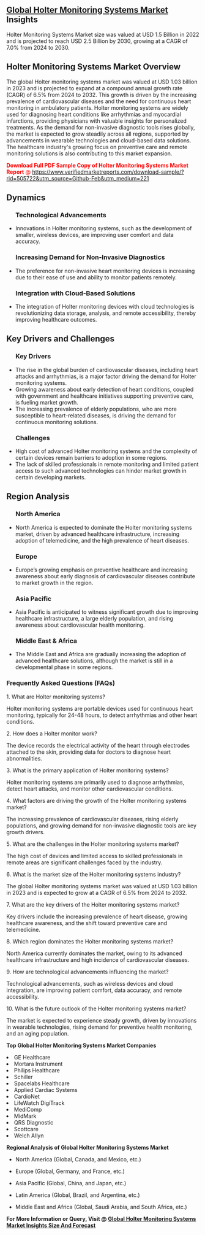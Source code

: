 <h2><a href="https://www.verifiedmarketreports.com/download-sample/?rid=505722&amp;utm_source=Github&amp;utm_medium=221" target="_blank">Global Holter Monitoring Systems Market</a> Insights</h2><p>Holter Monitoring Systems Market size was valued at USD 1.5 Billion in 2022 and is projected to reach USD 2.5 Billion by 2030, growing at a CAGR of 7.0% from 2024 to 2030.</p><p> <h2>Holter Monitoring Systems Market Overview</h2> <p>The global Holter monitoring systems market was valued at USD 1.03 billion in 2023 and is projected to expand at a compound annual growth rate (CAGR) of 6.5% from 2024 to 2032. This growth is driven by the increasing prevalence of cardiovascular diseases and the need for continuous heart monitoring in ambulatory patients. Holter monitoring systems are widely used for diagnosing heart conditions like arrhythmias and myocardial infarctions, providing physicians with valuable insights for personalized treatments. As the demand for non-invasive diagnostic tools rises globally, the market is expected to grow steadily across all regions, supported by advancements in wearable technologies and cloud-based data solutions. The healthcare industry's growing focus on preventive care and remote monitoring solutions is also contributing to this market expansion.</p> <p><p><span class=""><span style="color: #ff0000;"><strong>Download Full PDF Sample Copy of Holter Monitoring Systems Market Report</strong> @ </span><a href="https://www.verifiedmarketreports.com/download-sample/?rid=505722&amp;utm_source=Github-Feb&amp;utm_medium=221" target="_blank">https://www.verifiedmarketreports.com/download-sample/?rid=505722&amp;utm_source=Github-Feb&amp;utm_medium=221</a></span></p></p> <h2>Dynamics</h2> <ul> <h3>Technological Advancements</h3> <li>Innovations in Holter monitoring systems, such as the development of smaller, wireless devices, are improving user comfort and data accuracy.</li> <h3>Increasing Demand for Non-Invasive Diagnostics</h3> <li>The preference for non-invasive heart monitoring devices is increasing due to their ease of use and ability to monitor patients remotely.</li> <h3>Integration with Cloud-Based Solutions</h3> <li>The integration of Holter monitoring devices with cloud technologies is revolutionizing data storage, analysis, and remote accessibility, thereby improving healthcare outcomes.</li> </ul> <h2>Key Drivers and Challenges</h2> <ul> <h3>Key Drivers</h3> <li>The rise in the global burden of cardiovascular diseases, including heart attacks and arrhythmias, is a major factor driving the demand for Holter monitoring systems.</li> <li>Growing awareness about early detection of heart conditions, coupled with government and healthcare initiatives supporting preventive care, is fueling market growth.</li> <li>The increasing prevalence of elderly populations, who are more susceptible to heart-related diseases, is driving the demand for continuous monitoring solutions.</li> <h3>Challenges</h3> <li>High cost of advanced Holter monitoring systems and the complexity of certain devices remain barriers to adoption in some regions.</li> <li>The lack of skilled professionals in remote monitoring and limited patient access to such advanced technologies can hinder market growth in certain developing markets.</li> </ul> <h2>Region Analysis</h2> <ul> <h3>North America</h3> <li>North America is expected to dominate the Holter monitoring systems market, driven by advanced healthcare infrastructure, increasing adoption of telemedicine, and the high prevalence of heart diseases.</li> <h3>Europe</h3> <li>Europe’s growing emphasis on preventive healthcare and increasing awareness about early diagnosis of cardiovascular diseases contribute to market growth in the region.</li> <h3>Asia Pacific</h3> <li>Asia Pacific is anticipated to witness significant growth due to improving healthcare infrastructure, a large elderly population, and rising awareness about cardiovascular health monitoring.</li> <h3>Middle East & Africa</h3> <li>The Middle East and Africa are gradually increasing the adoption of advanced healthcare solutions, although the market is still in a developmental phase in some regions.</li> </ul> <h3>Frequently Asked Questions (FAQs)</h3> <p>1. What are Holter monitoring systems?</p> <p>Holter monitoring systems are portable devices used for continuous heart monitoring, typically for 24-48 hours, to detect arrhythmias and other heart conditions.</p> <p>2. How does a Holter monitor work?</p> <p>The device records the electrical activity of the heart through electrodes attached to the skin, providing data for doctors to diagnose heart abnormalities.</p> <p>3. What is the primary application of Holter monitoring systems?</p> <p>Holter monitoring systems are primarily used to diagnose arrhythmias, detect heart attacks, and monitor other cardiovascular conditions.</p> <p>4. What factors are driving the growth of the Holter monitoring systems market?</p> <p>The increasing prevalence of cardiovascular diseases, rising elderly populations, and growing demand for non-invasive diagnostic tools are key growth drivers.</p> <p>5. What are the challenges in the Holter monitoring systems market?</p> <p>The high cost of devices and limited access to skilled professionals in remote areas are significant challenges faced by the industry.</p> <p>6. What is the market size of the Holter monitoring systems industry?</p> <p>The global Holter monitoring systems market was valued at USD 1.03 billion in 2023 and is expected to grow at a CAGR of 6.5% from 2024 to 2032.</p> <p>7. What are the key drivers of the Holter monitoring systems market?</p> <p>Key drivers include the increasing prevalence of heart disease, growing healthcare awareness, and the shift toward preventive care and telemedicine.</p> <p>8. Which region dominates the Holter monitoring systems market?</p> <p>North America currently dominates the market, owing to its advanced healthcare infrastructure and high incidence of cardiovascular diseases.</p> <p>9. How are technological advancements influencing the market?</p> <p>Technological advancements, such as wireless devices and cloud integration, are improving patient comfort, data accuracy, and remote accessibility.</p> <p>10. What is the future outlook of the Holter monitoring systems market?</p> <p>The market is expected to experience steady growth, driven by innovations in wearable technologies, rising demand for preventive health monitoring, and an aging population.</p> </p><p><strong>Top Global Holter Monitoring Systems Market Companies</strong></p><div data-test-id=""><p><li>GE Healthcare</li><li> Mortara Instrument</li><li> Philips Healthcare</li><li> Schiller</li><li> Spacelabs Healthcare</li><li> Applied Cardiac Systems</li><li> CardioNet</li><li> LifeWatch DigiTrack</li><li> MediComp</li><li> MidMark</li><li> QRS Diagnostic</li><li> Scottcare</li><li> Welch Allyn</li></p><div><strong>Regional Analysis of&nbsp;Global Holter Monitoring Systems Market</strong></div><ul><li dir="ltr"><p dir="ltr">North America&nbsp;(Global, Canada, and Mexico, etc.)</p></li><li dir="ltr"><p dir="ltr">Europe (Global, Germany, and France, etc.)</p></li><li dir="ltr"><p dir="ltr">Asia Pacific&nbsp;(Global, China, and Japan, etc.)</p></li><li dir="ltr"><p dir="ltr">Latin America&nbsp;(Global, Brazil, and Argentina, etc.)</p></li><li dir="ltr">Middle East and Africa&nbsp;(Global, Saudi Arabia, and South Africa, etc.)</li></ul><p><strong>For More Information or Query, Visit @&nbsp;</strong><strong><a href="https://www.verifiedmarketreports.com/product/holter-monitoring-systems-market/?utm_source=Github&amp;utm_medium=221" target="_blank">Global Holter Monitoring Systems Market Insights Size And Forecast</a></strong></p></div>
